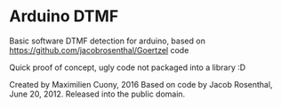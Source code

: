 Arduino DTMF
============

Basic software DTMF detection for arduino, based on https://github.com/jacobrosenthal/Goertzel code

Quick proof of concept, ugly code not packaged into a library :D

Created by Maximilien Cuony, 2016
Based on code by Jacob Rosenthal, June 20, 2012.
Released into the public domain.
